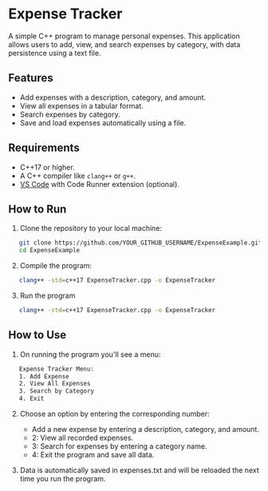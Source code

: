 # Expense Tracker

A simple C++ program to manage personal expenses. This application allows users to add, view, and search expenses by category, with data persistence using a text file.

## Features
- Add expenses with a description, category, and amount.
- View all expenses in a tabular format.
- Search expenses by category.
- Save and load expenses automatically using a file.

## Requirements
- C++17 or higher.
- A C++ compiler like `clang++` or `g++`.
- [VS Code](https://code.visualstudio.com/) with Code Runner extension (optional).

## How to Run
1. Clone the repository to your local machine:
```bash
   git clone https://github.com/YOUR_GITHUB_USERNAME/ExpenseExample.git
   cd ExpenseExample
```
2. Compile the program:
```bash
   clang++ -std=c++17 ExpenseTracker.cpp -o ExpenseTracker
```
3. Run the program
```bash
   clang++ -std=c++17 ExpenseTracker.cpp -o ExpenseTracker
```
## How to Use
1. On running the program you'll see a menu:
```bash
   Expense Tracker Menu:
   1. Add Expense
   2. View All Expenses
   3. Search by Category
   4. Exit
```
2. Choose an option by entering the corresponding number:
    - Add a new expense by entering a description, category, and amount.
    - 2: View all recorded expenses.
    - 3: Search for expenses by entering a category name.
    - 4: Exit the program and save all data.

3. Data is automatically saved in expenses.txt and will be reloaded the next time you run the program.